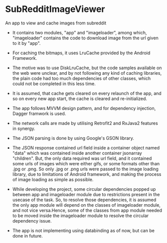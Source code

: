 # SubRedditImageViewer
 An app to view and cache images from subreddit

* It contains two modules, "app" and "imageloader", among which, "imageloader" contains the code to download image from the url given to it by "app".

* For caching the bitmaps, it uses LruCache provided by the Android Framework.

* The motive was to use DiskLruCache, but the code samples available on the web were unclear, and by not following any kind of caching libraries, the plain code had too much dependencies of other classes, which could not be completed in this less time.

* It is assumed, that cache gets cleared on every relaunch of the app, and so on every new app start, the cache is cleared and re-initialized.

* The app follows MVVM design pattern, and for dependency injection, Dagger framwork is used.

* The network calls are made by utilising Retrofit2 and RxJava2 features in synergy.

* The JSON parsing is done by using Google's GSON library.

* The JSON response contained url field inside a container object named "data" which was contained inside another container jsonarray "children".
 But, the only data required was url field, and it contained some urls of images which were either gifs, or some formats other than .jpg or .png. So only .jpg or .png     urls were passed to the image loading library, due to limitations of Android framework, and making the process of image loading as simple as possible.

* While developing the project, some circular dependencies popped up between app and imageloader module due to restrictions present in the usecase of the task.
So, to resolve those dependencies, it is assumed the only app module will depend on the classes of imageloader module, and not vice versa.Hence, some of the classes from app module needed to be moved inside the imageloader module to resolve the circular dependency issue.

* The app is not implementing using databinding as of now, but can be done in future.
